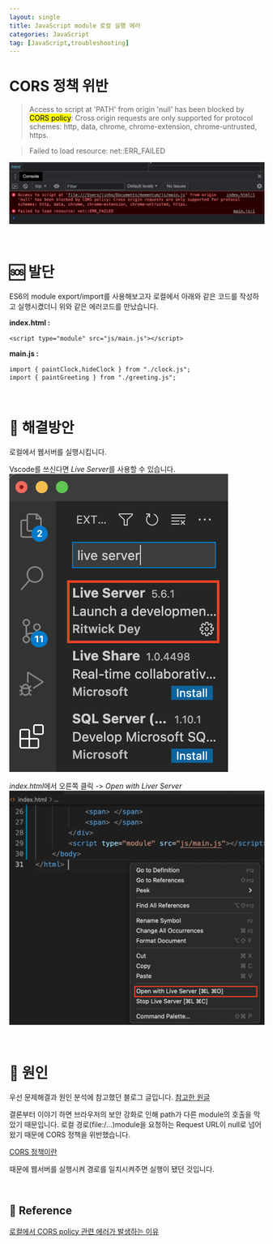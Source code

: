 ```yaml
---
layout: single
title: JavaScript module 로컬 실행 에러
categories: JavaScript
tag: [JavaScript,troubleshooting]
---
```


# CORS 정책 위반
>Access to script at 'PATH' from origin 'null' has been blocked by <mark>CORS policy</mark>: Cross origin requests are only supported for protocol schemes: http, data, chrome, chrome-extension, chrome-untrusted, https.

>Failed to load resource: net::ERR_FAILED

![Error code](/assets/img/2021-07-05/2021-07-05-01.png)

<br>

# 🆘 발단

ES6의 module export/import를 사용해보고자 로컬에서 아래와 같은 코드를 작성하고 실행시켰더니 위와 같은 에러코드를 만났습니다.

**index.html :** 
~~~
<script type="module" src="js/main.js"></script>
~~~

**main.js :**
~~~
import { paintClock,hideClock } from "./clock.js"; 
import { paintGreeting } from "./greeting.js";          
~~~

<br>


# 🎯 해결방안

로컬에서 웹서버를 실행시킵니다. 

Vscode를 쓰신다면 *Live Server*를 사용할 수 있습니다.
![live server](/assets/img/2021-07-05/2021-07-05-02.png)

*index.html*에서 오른쪽 클릭 -> *Open with Liver Server*
![live server](/assets/img/2021-07-05/2021-07-05-03.png)

<br>

# 🤔 원인 

우선 문제해결과 원인 분석에 참고했던 블로그 글입니다.
[참고한 원글](https://velog.io/@takeknowledge/%EB%A1%9C%EC%BB%AC%EC%97%90%EC%84%9C-CORS-policy-%EA%B4%80%EB%A0%A8-%EC%97%90%EB%9F%AC%EA%B0%80-%EB%B0%9C%EC%83%9D%ED%95%98%EB%8A%94-%EC%9D%B4%EC%9C%A0-3gk4gyhreu)


결론부터 이야기 하면 브라우저의 보안 강화로 인해 path가 다른 module의 호출을 막았기 때문입니다. 
로컬 경로(file:/...)module을 요청하는 Request URL이 null로 넘어왔기 때문에 CORS 정책을 위반했습니다. 

[CORS 정책이란](https://developer.mozilla.org/en-US/docs/Web/HTTP/Headers/Cross-Origin-Resource-Policy)

때문에 웹서버를 실행시켜 경로를 일치시켜주면 실행이 됐던 것입니다.

<br>

## 🔖 Reference

[로컬에서 CORS policy 관련 에러가 발생하는 이유](https://velog.io/@takeknowledge/%EB%A1%9C%EC%BB%AC%EC%97%90%EC%84%9C-CORS-policy-%EA%B4%80%EB%A0%A8-%EC%97%90%EB%9F%AC%EA%B0%80-%EB%B0%9C%EC%83%9D%ED%95%98%EB%8A%94-%EC%9D%B4%EC%9C%A0-3gk4gyhreu)


